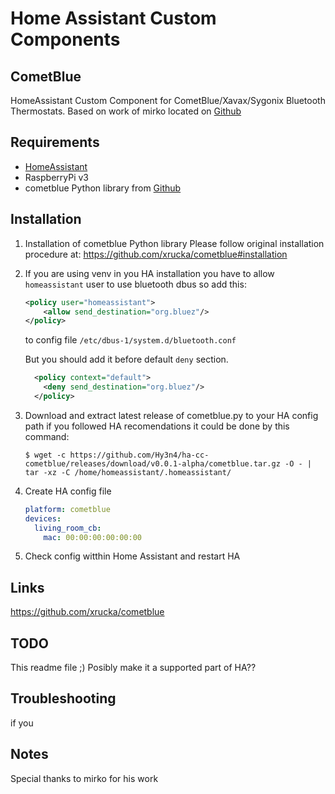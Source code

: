 # Home Assistant Custom Components

## CometBlue
HomeAssistant Custom Component for CometBlue/Xavax/Sygonix Bluetooth Thermostats.
Based on work of mirko located on [Github](https://github.com/mirko/home-assistant/blob/cometblue/homeassistant/components/climate/cometblue.py)

## Requirements
- [HomeAssistant](https://www.home-assistant.io)
- RaspberryPi v3
- cometblue Python library from [Github](https://github.com/xrucka/cometblue)

## Installation

1. Installation of cometblue Python library
Please follow original installation procedure at: https://github.com/xrucka/cometblue#installation

2. If you are using venv in you HA installation you have to allow `homeassistant` user to use bluetooth dbus
so add this:
   ```xml
   <policy user="homeassistant">
       <allow send_destination="org.bluez"/>
   </policy>
   ```
   to config file `/etc/dbus-1/system.d/bluetooth.conf`

   But you should add it before default `deny` section.
   ```xml
     <policy context="default">
       <deny send_destination="org.bluez"/>
     </policy>
   ```

3. Download and extract latest release of cometblue.py to your HA config path
if you followed HA recomendations it could be done by this command:
   ```console
   $ wget -c https://github.com/Hy3n4/ha-cc-cometblue/releases/download/v0.0.1-alpha/cometblue.tar.gz -O - | tar -xz -C /home/homeassistant/.homeassistant/
   ```

4. Create HA config file

   ```yaml
   platform: cometblue
   devices:
     living_room_cb:
       mac: 00:00:00:00:00:00
   ```

5. Check config witthin Home Assistant and restart HA

## Links
https://github.com/xrucka/cometblue


## TODO
This readme file ;)
Posibly make it a supported part of HA??

## Troubleshooting
if you 

## Notes
Special thanks to mirko for his work